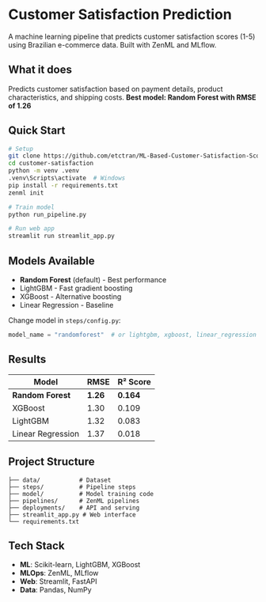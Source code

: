 # Customer Satisfaction Prediction

A machine learning pipeline that predicts customer satisfaction scores (1-5) using Brazilian e-commerce data. Built with ZenML and MLflow.

## What it does

Predicts customer satisfaction based on payment details, product characteristics, and shipping costs. **Best model: Random Forest with RMSE of 1.26**

## Quick Start

```bash
# Setup
git clone https://github.com/etctran/ML-Based-Customer-Satisfaction-Scoring
cd customer-satisfaction
python -m venv .venv
.venv\Scripts\activate  # Windows
pip install -r requirements.txt
zenml init

# Train model
python run_pipeline.py

# Run web app
streamlit run streamlit_app.py
```

## Models Available

- **Random Forest** (default) - Best performance
- LightGBM - Fast gradient boosting
- XGBoost - Alternative boosting
- Linear Regression - Baseline

Change model in `steps/config.py`:

```python
model_name = "randomforest"  # or lightgbm, xgboost, linear_regression
```

## Results

| Model             | RMSE     | R² Score  |
| ----------------- | -------- | --------- |
| **Random Forest** | **1.26** | **0.164** |
| XGBoost           | 1.30     | 0.109     |
| LightGBM          | 1.32     | 0.083     |
| Linear Regression | 1.37     | 0.018     |

## Project Structure

```
├── data/           # Dataset
├── steps/          # Pipeline steps
├── model/          # Model training code
├── pipelines/      # ZenML pipelines
├── deployments/    # API and serving
├── streamlit_app.py # Web interface
└── requirements.txt
```

## Tech Stack

- **ML**: Scikit-learn, LightGBM, XGBoost
- **MLOps**: ZenML, MLflow
- **Web**: Streamlit, FastAPI
- **Data**: Pandas, NumPy
